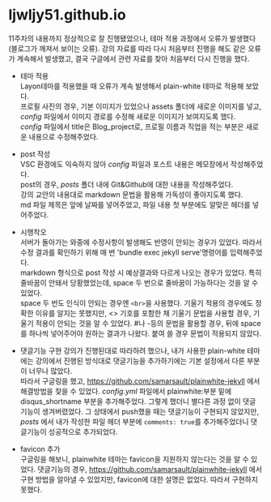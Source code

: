# ljwljy51.github.io

11주차의 내용까지 정상적으로 잘 진행됐었으나, 테마 적용 과정에서 오류가 발생했다(블로그가 깨져서 보이는 오류).
강의 자료를 따라 다시 처음부터 진행을 해도 같은 오류가 계속해서 발생했고, 결국 구글에서 관련 자료를 찾아 처음부터 다시 진행을 했다.

- 테마 적용  
Layon테마를 적용했을 때 오류가 계속 발생해서 plain-white 테마로 적용해 보았다.  
프로필 사진의 경우, 기본 이미지가 있었으나 assets 폴더에 새로운 이미지를 넣고, _config_ 파일에서 이미지 경로를 수정해 새로운 이미지가 보여지도록 했다.  
_config_ 파일에서 title은 Blog_project로, 프로필 이름과 직업을 적는 부분은 새로운 내용으로 수정해주었다.  

- post 작성  
VSC 환경에도 익숙하지 않아 _config_ 파일과 포스트 내용은 메모장에서 작성해주었다.  
post의 경우, _posts_  폴더 내에 Git&Github에 대한 내용을 작성해주었다.  
강의 교안의 내용대로 markdown 문법을 활용해 가독성이 좋아지도록 했다.  
md 파일 제목은 앞에 날짜를 넣어주었고, 파일 내용 첫 부분에도 알맞은 헤더를 넣어주었다.  


- 시행착오  
서버가 돌아가는 와중에 수정사항이 발생해도 반영이 안되는 경우가 있었다. 따라서 수정 결과를 확인하기 위해 매 번 'bundle exec jekyll serve'명령어를 입력해주었다.  
markdown 형식으로 post 작성 시 예상결과와 다르게 나오는 경우가 있었다. 특히 줄바꿈이 안돼서 당황했었는데, space 두 번으로 줄바꿈이 가능하다는 것을 알 수 있었다.  
space 두 번도 인식이 안되는 경우엔 `<br>`을 사용했다. 기울기 적용의 경우에도 정확한 이유를 알지는 못했지만, <> 기호를 포함한 채 기울기 문법을 사용할 경우, 기울기 적용이 안되는 것을 알 수 있었다.
#나 -등의 문법을 활용할 경우, 뒤에 space를 하나씩 넣어주어야 원하는 결과가 나왔다. 붙여 쓸 경우 문법이 적용되지 않았다.

- 댓글기능 구현
강의가 진행된대로 따라하려 했으나, 내가 사용한 plain-white 테마에는 강의에서 진행된 방식대로 댓글기능을 추가하기에는 기본 설정에서 다른 부분이 너무나 많았다.  
따라서 구글링을 했고, https://github.com/samarsault/plainwhite-jekyll 에서 해결방법을 찾을 수 있었다.
_config.yml_  파일에서 plainwhite:부분 밑에 disqus_shortname 부분을 추가해주었다. 그렇게 했더니 별다른 과정 없이 댓글 기능이 생겨버렸었다.
그 상태에서 push했을 때는 댓글기능이 구현되지 않았지만, _posts_ 에서 내가 작성한 파일 헤더 부분에 `comments: true`를 추가해주었더니 댓글기능이 성공적으로 추가되었다.

- favicon 추가  
구글링을 해보니, plainwhite 테마는 favicon을 지원하지 않는다는 것을 알 수 있었다. 댓글기능의 경우, https://github.com/samarsault/plainwhite-jekyll 에서 구현 방법을 알아낼 수 있었지만, favicon에 대한 설명은 없었다. 따라서 구현하지 못했다.
